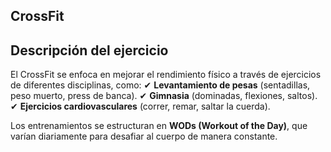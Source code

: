 ## CrossFit

## **Descripción del ejercicio**

El CrossFit se enfoca en mejorar el rendimiento físico a través de ejercicios de diferentes disciplinas, como:
 ✔ **Levantamiento de pesas** (sentadillas, peso muerto, press de banca).
 ✔ **Gimnasia** (dominadas, flexiones, saltos).
 ✔ **Ejercicios cardiovasculares** (correr, remar, saltar la cuerda).

Los entrenamientos se estructuran en **WODs (Workout of the Day)**, que varían diariamente para desafiar al cuerpo de manera constante.